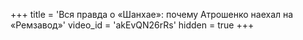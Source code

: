 +++
title = 'Вся правда о «Шанхае»: почему Атрошенко наехал на «Ремзавод»'
video_id = 'akEvQN26rRs'
hidden = true
+++




